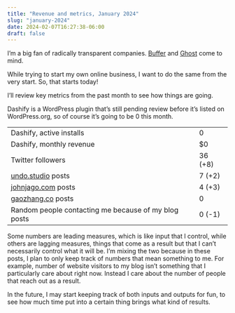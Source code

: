```yaml
---
title: "Revenue and metrics, January 2024"
slug: "january-2024"
date: 2024-02-07T16:27:38-06:00
draft: false
---
```


I’m a big fan of radically transparent companies. [Buffer](https://buffer.com/open) and [Ghost](https://ghost.org/about#metrics) come to mind.

While trying to start my own online business, I want to do the same from the very start. So, that starts today!

I’ll review key metrics from the past month to see how things are going.

Dashify is a WordPress plugin that’s still pending review before it’s listed on WordPress.org, so of course it’s going to be 0 this month.

| | |
|-|-|
| Dashify, active installs | 0 |
| Dashify, monthly revenue | $0 |
| Twitter followers | 36 (+8) |
| [undo.studio](https://undo.studio) posts | 7 (+2) |
| [johnjago.com](https://johnjago.com) posts | 4 (+3) |
| [gaozhang.co](https://gaozhang.co) posts | 0 |
| Random people contacting me because of my blog posts | 0 (-1) |

Some numbers are leading measures, which is like input that I control, while others are lagging measures, things that come as a result but that I can’t necessarily control what it will be. I’m mixing the two because in these posts, I plan to only keep track of numbers that mean something to me. For example, number of website visitors to my blog isn’t something that I particularly care about right now. Instead I care about the number of people that reach out as a result.

In the future, I may start keeping track of both inputs and outputs for fun, to see how much time put into a certain thing brings what kind of results.
